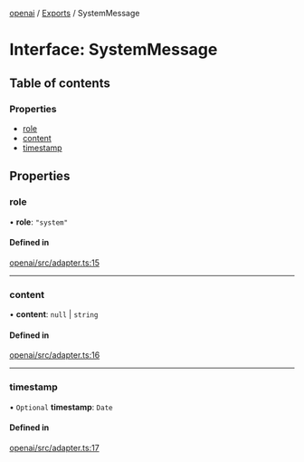 <!-- 
 ⚠️  AUTO-GENERATED FILE - DO NOT EDIT MANUALLY
 This file is automatically generated by scripts/docs-generator.js
 To make changes, edit the source TypeScript files or update the generator script
-->

[openai](../../) / [Exports](../modules) / SystemMessage

# Interface: SystemMessage

## Table of contents

### Properties

- [role](SystemMessage#role)
- [content](SystemMessage#content)
- [timestamp](SystemMessage#timestamp)

## Properties

### role

• **role**: ``"system"``

#### Defined in

[openai/src/adapter.ts:15](https://github.com/woojubb/robota/blob/87419dbb26faf50d7f1d60ae717fbe215743d1f6/packages/openai/src/adapter.ts#L15)

___

### content

• **content**: ``null`` \| `string`

#### Defined in

[openai/src/adapter.ts:16](https://github.com/woojubb/robota/blob/87419dbb26faf50d7f1d60ae717fbe215743d1f6/packages/openai/src/adapter.ts#L16)

___

### timestamp

• `Optional` **timestamp**: `Date`

#### Defined in

[openai/src/adapter.ts:17](https://github.com/woojubb/robota/blob/87419dbb26faf50d7f1d60ae717fbe215743d1f6/packages/openai/src/adapter.ts#L17)
